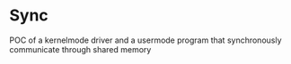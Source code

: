 # Sync
POC of a kernelmode driver and a usermode program that synchronously communicate through shared memory
